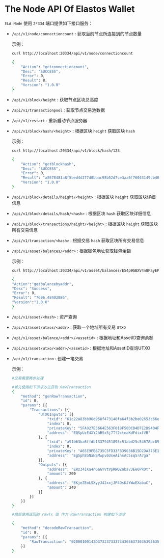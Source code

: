 # The Node API Of Elastos Wallet

`ELA Node` 使用 `2*334` 端口提供如下接口服务：

* `/api/v1/node/connectioncount` : 获取当前节点所连接到的节点数量

   示例：

    ```bash
    curl http://localhost:20334/api/v1/node/connectioncount

    {
        "Action": "getconnectioncount",
        "Desc": "SUCCESS",
        "Error": 0,
        "Result": 8,
        "Version": "1.0.0"
    }
    ```

* `/api/v1/block/height` : 获取节点区块总高度

* `/api/v1/transactionpool` : 获取节点交易池数据

* `/api/v1/restart` : 重新启动节点服务器

* `/api/v1/block/hash/<height>` : 根据区块 `height` 获取区块 `hash`

    示例：

    ```bash
    curl http://localhost:20334/api/v1/block/hash/123

    {
        "Action": "getblockhash",
        "Desc": "SUCCESS",
        "Error": 0,
        "Result": "a8678481a8f5bed4d277d0bbac98b52d7ce3aa6f76043149cb4021c1a40d201a",
        "Version": "1.0.0"
    }
    ```

* `/api/v1/block/details/height/<height>` : 根据区块 `height` 获取区块详细信息

* `/api/v1/block/details/hash/<hash>` : 根据区块 `hash` 获取区块详细信息

* `/api/v1/block/transactions/height/<height>` : 根据区块 `height` 获取区块所有交易信息

* `/api/v1/transaction/<hash>` : 根据交易 `hash` 获取区块所有交易信息

* `/api/v1/asset/balances/<addr>` : 根据钱包地址获取钱包余额

    示例：

    ```bash
    curl http://localhost:20334/api/v1/asset/balances/ES4p9GBXV4n8PayEPyiEmCrjKoRXTfYR4Q

    {
    "Action":"getbalancebyaddr",
    "Desc": "Success",
    "Error": 0,
    "Result": "7696.48402886",
    "Version":"1.0.0"
    }
    ```

* `/api/v1/asset/<hash>` : 资产查询

* `/api/v1/asset/utxos/<addr>` : 获取一个地址所有交易 `UTXO`

* `/api/v1/asset/balance/<addr>/<assetid>` : 根据地址和AssetID查询余额

* `/api/v1/asset/utxo/<addr>/<assetid>` : 根据地址和AssetID查询UTXO

* `/api/v1/transaction` :     创建一笔交易

    示例：

    ```bash
    #交易需要两步处理

    #首先使用如下请求方法获取 RawTransaction
    {
        "method": "genRawTransaction",
        "id": 0,
        "params": [{
            "Transactions": [{
                "UTXOInputs": [{
                    "txid": "61c22a83bb96d958f473148fa64f3b2be02653c66ede506e83b82e522200d446",
                    "index": 0,
                    "privateKey": "5FA927E5664E563F019F50DCD4D7E2D9404F2D5D49E31F9482912E23D6D7B9EB",
                    "address": "EQSpUzE4XYJhBSx5j7Tf2cteaKdFdixfVB"
                }, {
                    "txid": "a91b63ba6ffdb13379451895c51abd25c54678bc89268db6e6c3dcbb7bb07062",
                    "index": 0,
                    "privateKey": "A65E9FB6735C5FD33F839036B15D2DA373E15AED38054B69386E322C6BE52994",
                    "address": "EgSph8GNaNSMwpv6UseAihsAc5sqSrA7ga"
                }],
                "Outputs": [{
                    "address": "ERz34iKa4nGaGYVtVpRWQZnbavJEe6PRDt",
                    "amount": 200
                }, {
                    "address": "EKjeZEmLSXyyJ42xxjJP4QsKJYWwEXabuC",
                    "amount": 240
                }]
            }]
        }]
    }

    #然后使用返回的 rawTx 值 作为 RawTransaction 构建如下请求

    {
        "method": "decodeRawTransaction",
        "id": 0,
        "params": [{
            "RawTransaction": "02000100142D37323733373430363730363936353637333337015220F787A81709244D9987606E77A74411F61D7E20930924F81A1F4815DEBA2200000000000001B037DB964A231458D2D6FFD5EA18944C4F90E63D547C5D3B9874DF66A4EAD0A30070AE1993A70A000000000021C3B5C32D6FE7CAC86A855276D087C443FB12178B00000000014140E62D5E3E8E14B33377F7EA7301968B81163959A572178CC555F184B2F5239BB683B62E6F178E4C07D6B0D43F780A289488634E4B477197196B8F95581ACA1322232102EE009B86F9377820B1DE396888E7456FDE2554E77E1D9A1AB3360562F1D6FF4BAC"
        }]
    }
    ```